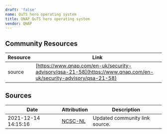 ```yaml
---
draft: 'false'
name: QuTS hero operating system
title: QNAP QuTS hero operating system
vendor: QNAP
---
```



## Community Resources
| Resource | Link |
| --- | --- |
| source | [https://www.qnap.com/en-uk/security-advisory/qsa-21-58](https://www.qnap.com/en-uk/security-advisory/qsa-21-58) |


## Sources
| Date | Attribution | Description |
| --- | --- | --- |
| 2021-12-14 14:15:16 | [NCSC-NL](https://github.com/NCSC-NL/log4shell/blob/main/software/README.md) | Updated community link source.  |
